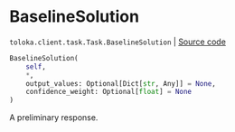 # BaselineSolution
`toloka.client.task.Task.BaselineSolution` | [Source code](https://github.com/Toloka/toloka-kit/blob/v1.1.4/src/client/task.py#L86)

```python
BaselineSolution(
    self,
    *,
    output_values: Optional[Dict[str, Any]] = None,
    confidence_weight: Optional[float] = None
)
```

A preliminary response.

